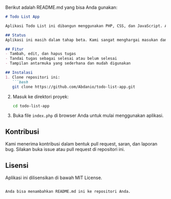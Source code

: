 Berikut adalah README.md yang bisa Anda gunakan:

```markdown
# Todo List App

Aplikasi Todo List ini dibangun menggunakan PHP, CSS, dan JavaScript. Aplikasi ini bertujuan untuk membantu pengguna mengatur dan melacak tugas-tugas mereka secara efisien.

## Status
Aplikasi ini masih dalam tahap beta. Kami sangat menghargai masukan dan saran dari Anda agar aplikasi ini dapat berkembang lebih baik di masa mendatang. Silakan berkontribusi dengan memberikan ide, saran, atau bahkan tambahan fitur.

## Fitur
- Tambah, edit, dan hapus tugas
- Tandai tugas sebagai selesai atau belum selesai
- Tampilan antarmuka yang sederhana dan mudah digunakan

## Instalasi
1. Clone repositori ini:
   ```bash
   git clone https://github.com/Abdanio/todo-list-app.git
   ```
2. Masuk ke direktori proyek:
   ```bash
   cd todo-list-app
   ```
3. Buka file `index.php` di browser Anda untuk mulai menggunakan aplikasi.

## Kontribusi
Kami menerima kontribusi dalam bentuk pull request, saran, dan laporan bug. Silakan buka issue atau pull request di repositori ini.

## Lisensi
Aplikasi ini dilisensikan di bawah MIT License.
```

Anda bisa menambahkan README.md ini ke repositori Anda.
